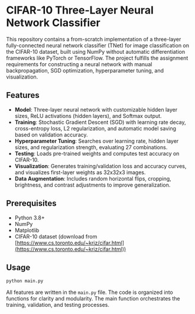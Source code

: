 # CIFAR-10 Three-Layer Neural Network Classifier

This repository contains a from-scratch implementation of a three-layer fully-connected neural network classifier (TNet) for image classification on the CIFAR-10 dataset, built using NumPy without automatic differentiation frameworks like PyTorch or TensorFlow. The project fulfills the assignment requirements for constructing a neural network with manual backpropagation, SGD optimization, hyperparameter tuning, and visualization.

## Features
- **Model**: Three-layer neural network with customizable hidden layer sizes, ReLU activations (hidden layers), and Softmax output.
- **Training**: Stochastic Gradient Descent (SGD) with learning rate decay, cross-entropy loss, L2 regularization, and automatic model saving based on validation accuracy.
- **Hyperparameter Tuning**: Searches over learning rate, hidden layer sizes, and regularization strength, evaluating 27 combinations.
- **Testing**: Loads pre-trained weights and computes test accuracy on CIFAR-10.
- **Visualization**: Generates training/validation loss and accuracy curves, and visualizes first-layer weights as 32x32x3 images.
- **Data Augmentation**: Includes random horizontal flips, cropping, brightness, and contrast adjustments to improve generalization.


## Prerequisites
- Python 3.8+
- NumPy
- Matplotlib
- CIFAR-10 dataset (download from [https://www.cs.toronto.edu/~kriz/cifar.html](https://www.cs.toronto.edu/~kriz/cifar.html))

## Usage

```bash
python main.py
```

All features are written in the `main.py` file. The code is organized into functions for clarity and modularity. The main function orchestrates the training, validation, and testing processes.